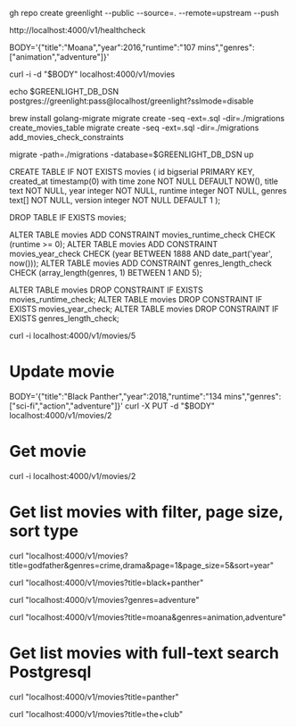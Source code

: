 gh repo create greenlight --public --source=. --remote=upstream --push


http://localhost:4000/v1/healthcheck


BODY='{"title":"Moana","year":2016,"runtime":"107 mins","genres":["animation","adventure"]}'

curl -i -d "$BODY" localhost:4000/v1/movies

echo $GREENLIGHT_DB_DSN
postgres://greenlight:pass@localhost/greenlight?sslmode=disable

brew install golang-migrate
migrate create -seq -ext=.sql -dir=./migrations create_movies_table
migrate create -seq -ext=.sql -dir=./migrations add_movies_check_constraints

migrate -path=./migrations -database=$GREENLIGHT_DB_DSN up

CREATE TABLE IF NOT EXISTS movies (
    id bigserial PRIMARY KEY,
    created_at timestamp(0) with time zone NOT NULL DEFAULT NOW(), title text NOT NULL,
    year integer NOT NULL,
    runtime integer NOT NULL,
    genres text[] NOT NULL,
    version integer NOT NULL DEFAULT 1
);

DROP TABLE IF EXISTS movies;

ALTER TABLE movies ADD CONSTRAINT movies_runtime_check CHECK (runtime >= 0);
ALTER TABLE movies ADD CONSTRAINT movies_year_check CHECK (year BETWEEN 1888 AND date_part('year', now())); 
ALTER TABLE movies ADD CONSTRAINT genres_length_check CHECK (array_length(genres, 1) BETWEEN 1 AND 5);

ALTER TABLE movies DROP CONSTRAINT IF EXISTS movies_runtime_check; 
ALTER TABLE movies DROP CONSTRAINT IF EXISTS movies_year_check; 
ALTER TABLE movies DROP CONSTRAINT IF EXISTS genres_length_check;


curl -i localhost:4000/v1/movies/5


# Update movie
BODY='{"title":"Black Panther","year":2018,"runtime":"134 mins","genres":["sci-fi","action","adventure"]}'
curl -X PUT -d "$BODY" localhost:4000/v1/movies/2

# Get movie
curl -i localhost:4000/v1/movies/2


# Get list movies with filter, page size, sort type
curl "localhost:4000/v1/movies?title=godfather&genres=crime,drama&page=1&page_size=5&sort=year"

curl "localhost:4000/v1/movies?title=black+panther"

curl "localhost:4000/v1/movies?genres=adventure"

curl "localhost:4000/v1/movies?title=moana&genres=animation,adventure"

# Get list movies with full-text search Postgresql

curl "localhost:4000/v1/movies?title=panther"

curl "localhost:4000/v1/movies?title=the+club"